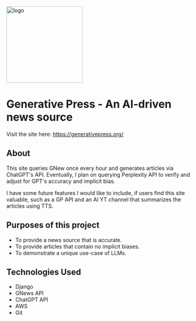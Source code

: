 <img width="200" alt="logo" src="https://github.com/user-attachments/assets/05a545be-fb82-4938-8945-e812e2b45206">

# Generative Press - An AI-driven news source

Visit the site here:
https://generativepress.org/

## About

This site queries GNew once every hour and generates articles via ChatGPT's API.  Eventually, I plan on querying Perplexity API to verify and adjust for GPT's accuracy and implicit bias.

I have some future features I would like to include, if users find this site valuable, such as a GP API and an AI YT channel that summarizes the articles using TTS.

## Purposes of this project
 * To provide a news source that is accurate.
 * To provide articles that contain no implicit biases.
 * To demonstrate a unique use-case of LLMs.

## Technologies Used
  * Django
  * GNews API
  * ChatGPT API
  * AWS
  * Git
